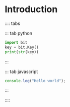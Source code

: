 # Introduction

:::: tabs

::: tab python

```python
import bit
key = bit.Key()
print(str(key))
```

:::

::: tab javascript

```javascript
console.log("Hello world");
```

:::

::::
